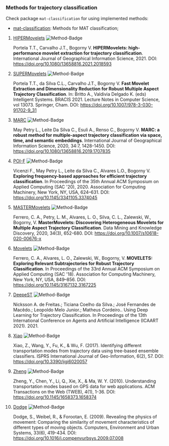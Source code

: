 ### Methods for trajectory classification

Check package `mat-classification` for using implemented methods:

- [mat-classification](https://github.com/mat-analysis/mat-classification): Methods for MAT classification;


1. [HIPERMovelets](/method/classification/HIPERMovelets.md) ![Method-Badge](https://img.shields.io/badge/Feature_Extraction-Movelets-brightgreen.svg)

    Portela T.T., Carvalho J.T., Bogorny V. **HIPERMovelets: high-performance movelet extraction for trajectory classification**. International Journal of Geographical Information Science, 2021. DOI: https://doi.org/10.1080/13658816.2021.2018593
    
1. [SUPERMovelets](/method/classification/SUPERMovelets.md) ![Method-Badge](https://img.shields.io/badge/Feature_Extraction-Movelets-brightgreen.svg)

    Portela T.T., da Silva C.L., Carvalho J.T., Bogorny V. **Fast Movelet Extraction and Dimensionality Reduction for Robust Multiple Aspect Trajectory Classification**. In: Britto A., Valdivia Delgado K. (eds) Intelligent Systems. BRACIS 2021. Lecture Notes in Computer Science, vol 13073. Springer, Cham. DOI: https://doi.org/10.1007/978-3-030-91702-9_31

1. [MARC](/method/classification/MARC.md) ![Method-Badge](https://img.shields.io/badge/Classifier-orange.svg)

    May Petry L., Leite Da Silva C., Esuli A., Renso C., Bogorny V. **MARC: a robust method for multiple-aspect trajectory classification via space, time, and semantic embeddings**. International Journal of Geographical Information Science, 2020, 34:7, 1428-1450. DOI: https://doi.org/10.1080/13658816.2019.1707835

1. [POI-F](/method/classification/POIS.md) ![Method-Badge](https://img.shields.io/badge/Feature_Extraction-Sequences-blue.svg)

    Vicenzi F., May Petry L., Leite da Silva C., Alvares L.O., Bogorny V. **Exploring frequency-based approaches for efficient trajectory classification**. In Proceedings of the 35th Annual ACM Symposium on Applied Computing (SAC '20), 2020. Association for Computing Machinery, New York, NY, USA, 624–631. DOI: https://doi.org/10.1145/3341105.3374045

1. [MASTERMovelets](/method/classification/MASTERMovelets.md) ![Method-Badge](https://img.shields.io/badge/Feature_Extraction-Movelets-brightgreen.svg)

    Ferrero, C. A., Petry, L. M., Alvares, L. O., Silva, C. L., Zalewski, W., Bogorny, V. **MasterMovelets: Discovering Heterogeneous Movelets for Multiple Aspect Trajectory Classification**. Data Mining and Knowledge Discovery, 2020, 34(3), 652-680. DOI: https://doi.org/10.1007/s10618-020-00676-x

1. [Movelets](/method/classification/Movelets.md) ![Method-Badge](https://img.shields.io/badge/Feature_Extraction-Movelets-brightgreen.svg)

    Ferrero, C. A., Alvares, L. O., Zalewski, W., Bogorny, V. **MOVELETS: Exploring Relevant Subtrajectories for Robust Trajectory Classification**. In Proceedings of the 33rd Annual ACM Symposium on Applied Computing (SAC '18). Association for Computing Machinery, New York, NY, USA, 849–856. DOI: https://doi.org/10.1145/3167132.3167225

1. [DeepeST](/method/classification/DeepeST.md) ![Method-Badge](https://img.shields.io/badge/Classifier-orange.svg)

    Nicksson A. de Freitas.; Ticiana Coelho da Silva.; José Fernandes de Macêdo.; Leopoldo Melo Junior.; Matheus Cordeiro.. Using Deep Learning for Trajectory Classification. In Proceedings of the 13th International Conference on Agents and Artificial Intelligence (ICAART 2021). 2021.

1. [Xiao](/method/classification/Xiao.md) ![Method-Badge](https://img.shields.io/badge/Feature_Extraction-Other-yellow.svg)

    Xiao, Z., Wang, Y., Fu, K., & Wu, F. (2017). Identifying different transportation modes from trajectory data using tree-based ensemble classifiers. ISPRS International Journal of Geo-Information, 6(2), 57. DOI: https://doi.org/10.3390/ijgi6020057

1. [Zheng](/method/classification/Zheng.md) ![Method-Badge](https://img.shields.io/badge/Feature_Extraction-Other-yellow.svg)

    Zheng, Y., Chen, Y., Li, Q., Xie, X., & Ma, W. Y. (2010). Understanding transportation modes based on GPS data for web applications. ACM Transactions on the Web (TWEB), 4(1), 1-36. DOI: https://doi.org/10.1145/1658373.1658374

1. [Dodge](/method/classification/Dodge.md) ![Method-Badge](https://img.shields.io/badge/Feature_Extraction-Other-yellow.svg)

    Dodge, S., Weibel, R., & Forootan, E. (2009). Revealing the physics of movement: Comparing the similarity of movement characteristics of different types of moving objects. Computers, Environment and Urban Systems, 33(6), 419-434. DOI: https://doi.org/10.1016/j.compenvurbsys.2009.07.008
